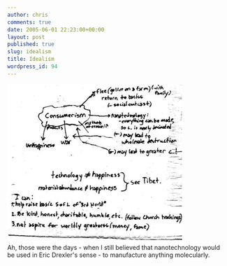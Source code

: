 ```yaml
---
author: chris
comments: true
date: 2005-06-01 22:23:00+00:00
layout: post
published: true
slug: idealism
title: Idealism
wordpress_id: 94
---
```


[![](/static/img/document_064.jpg)](/static/img/document_064.jpg)  
Ah, those were the days - when I still believed that nanotechnology would be used in Eric Drexler's sense - to manufacture anything molecularly.
